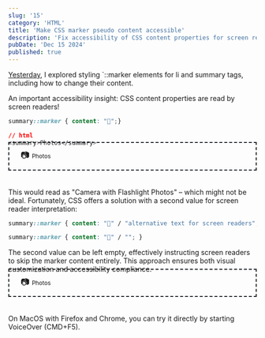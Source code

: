 ```yaml
---
slug: '15'
category: 'HTML'
title: 'Make CSS marker pseudo content accessible'
description: 'Fix accessibility of CSS content properties for screen reader users'
pubDate: 'Dec 15 2024'
published: true
---
```



[Yesterday](/14/), I explored styling `::marker elements for li and summary tags, including how to change their content. 

<style>
summary { cursor: pointer; }
summary::marker { font-size: 1.5em; }
summary.photos1::marker { content: "📷 "; } [open] summary.photos1::marker { content: "📸 ";}
summary.photos2::marker { content: "📷 " / ""; } [open] summary.photos2::marker { content: "📸 " / "";}
</style>

An important accessibility insight: CSS content properties are read by screen readers!

```css
summary::marker { content: "📸";}

// html
<summary>Photos</summary>
```

<div style="font-size:smaller; margin:-2em auto 3em; padding: 1em 1em 1em 2em; border:2px #24292e dashed;">
<details>
	<summary class="photos1">Photos</summary>
	<p>Frontend components whispered complex secrets, rendering impossible dreams across distributed landscapes. Typescript interfaces sang melancholic type definitions, dancing between abstract classes and concrete implementations.</p>
</details>
</div>

This would read as "Camera with Flashlight Photos" – which might not be ideal. Fortunately, CSS offers a solution with a second value for screen reader interpretation:

```css
summary::marker { content: "📸" / "alternative text for screen readers"; }

summary::marker { content: "📸" / ""; }
```

The second value can be left empty, effectively instructing screen readers to skip the marker content entirely. This approach ensures both visual customization and accessibility compliance.

<div style="font-size:smaller; margin:-2em auto 3em; padding: 1em 1em 1em 2em; border:2px #24292e dashed;">
<details>
	<summary class="photos2">Photos</summary>
	<p>Frontend components whispered complex secrets, rendering impossible dreams across distributed landscapes. Typescript interfaces sang melancholic type definitions, dancing between abstract classes and concrete implementations.</p>
</details>
</div>

On MacOS with Firefox and Chrome, you can try it directly by starting VoiceOver (<key>CMD</key>+<key>F5</key>).
